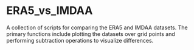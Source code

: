 # ERA5_vs_IMDAA
A collection of scripts for comparing the ERA5 and IMDAA datasets. The primary functions include plotting the datasets over grid points and performing subtraction operations to visualize differences.
